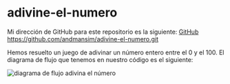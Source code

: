 # adivine-el-numero

Mi dirección de GitHub para este repositorio es la siguiente: [GitHub](https://github.com/andmansim/adivine-el-numero.git)
https://github.com/andmansim/adivine-el-numero.git

Hemos resuelto un juego de adivinar un número entero entre el 0 y el 100.
El diagrama de flujo que tenemos en nuestro código es el siguiente:

![diagrama de flujo adivina el número]()

